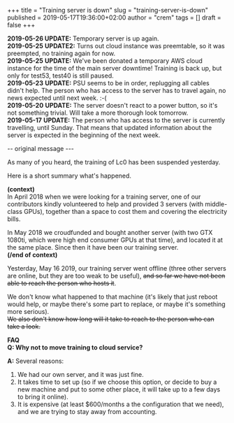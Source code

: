 +++
title = "Training server is down"
slug = "training-server-is-down"
published = 2019-05-17T19:36:00+02:00
author = "crem"
tags = []
draft = false
+++

**2019-05-26 UPDATE:** Temporary server is up again.  
**2019-05-25** **UPDATE2:** Turns out cloud instance was preemtable, so it
was preempted, no training again for now.  
**2019-05-25** **UPDATE:** We've been donated a temporary AWS cloud
instance for the time of the main server downtime! Training is back up, but
only for test53, test40 is still paused.  
**2019-05-23** **UPDATE:** PSU seems to be in order, replugging all cables
didn't help. The person who has access to the server has to travel again, no
news expected until next week. :-(  
**2019-05-20** **UPDATE:** The server doesn't react to a power button, so
it's not something trivial. Will take a more thorough look tomorrow.  
**2019-05-17** **UPDATE:** The person who has access to the server is
currently travelling, until Sunday. That means that updated information about
the server is expected in the beginning of the next week.  

<!--more-->

-- original message ---

As many of you heard, the training of Lc0 has been suspended yesterday.

Here is a short summary what's happened.

**(context)**  
In April 2018 when we were looking for a training server, one of our
contributors kindly volunteered to help and provided 3 servers (with middle-
class GPUs), together than a space to cost them and covering the electricity
bills.

In May 2018 we croudfunded and bought another server (with two GTX 1080ti,
which were high end consumer GPUs at that time), and located it at the same
place. Since then it have been our training server.  
 **(/end of context)**

Yesterday, May 16 2019, our training server went offline (three other servers
are online, but they are too weak to be useful), ~~and so far we have not been
able to reach the person who hosts it~~.

We don't know what happened to that machine (it's likely that just reboot
would help, or maybe there's some part to replace, or maybe it's something
more serious).  
 ~~We also don't know how long will it take to reach to the person who can
take a look.~~

 **FAQ**  
 **Q: Why not to move training to cloud service?**

 **A:** Several reasons:

  1. We had our own server, and it was just fine.
  2. It takes time to set up (so if we choose this option, or decide to buy a 
new machine and put to some other place, it will take up to a few days to bring 
it online).
  3. It is expensive (at least $600/months a the configuration that we need), 
and we are trying to stay away from accounting.
